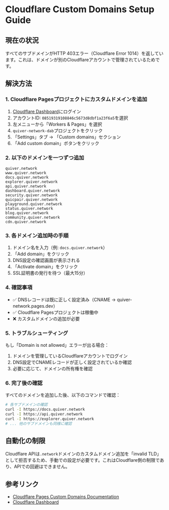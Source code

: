 # Cloudflare Custom Domains Setup Guide

## 現在の状況

すべてのサブドメインがHTTP 403エラー（Cloudflare Error 1014）を返しています。これは、ドメインが別のCloudflareアカウントで管理されているためです。

## 解決方法

### 1. Cloudflare Pagesプロジェクトにカスタムドメインを追加

1. [Cloudflare Dashboard](https://dash.cloudflare.com)にログイン
2. アカウントID: `08519319108846c5673d8dbf1a23f6a5`を選択
3. 左メニューから「Workers & Pages」を選択
4. `quiver-network-dab`プロジェクトをクリック
5. 「Settings」タブ → 「Custom domains」セクション
6. 「Add custom domain」ボタンをクリック

### 2. 以下のドメインを一つずつ追加

```
quiver.network
www.quiver.network
docs.quiver.network
explorer.quiver.network
api.quiver.network
dashboard.quiver.network
security.quiver.network
quicpair.quiver.network
playground.quiver.network
status.quiver.network
blog.quiver.network
community.quiver.network
cdn.quiver.network
```

### 3. 各ドメイン追加時の手順

1. ドメイン名を入力（例: `docs.quiver.network`）
2. 「Add domain」をクリック
3. DNS設定の確認画面が表示される
4. 「Activate domain」をクリック
5. SSL証明書の発行を待つ（最大15分）

### 4. 確認事項

- ✅ DNSレコードは既に正しく設定済み（CNAME → quiver-network.pages.dev）
- ✅ Cloudflare Pagesプロジェクトは稼働中
- ❌ カスタムドメインの追加が必要

### 5. トラブルシューティング

もし「Domain is not allowed」エラーが出る場合：
1. ドメインを管理しているCloudflareアカウントでログイン
2. DNS設定でCNAMEレコードが正しく設定されているか確認
3. 必要に応じて、ドメインの所有権を確認

### 6. 完了後の確認

すべてのドメインを追加した後、以下のコマンドで確認：

```bash
# 各サブドメインの確認
curl -I https://docs.quiver.network
curl -I https://api.quiver.network
curl -I https://explorer.quiver.network
# ... 他のサブドメインも同様に確認
```

## 自動化の制限

Cloudflare APIは`.network`ドメインのカスタムドメイン追加を「invalid TLD」として拒否するため、手動での設定が必要です。これはCloudflare側の制限であり、APIでの回避はできません。

## 参考リンク

- [Cloudflare Pages Custom Domains Documentation](https://developers.cloudflare.com/pages/platform/custom-domains/)
- [Cloudflare Dashboard](https://dash.cloudflare.com)